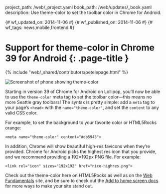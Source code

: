 project_path: /web/_project.yaml book_path: /web/updates/_book.yaml description: Use theme-color to set the toolbar color in Chrome for Android.

{# wf_updated_on: 2014-11-06 #} {# wf_published_on: 2014-11-06 #} {# wf_tags: news,mobile,frontend #}

# Support for theme-color in Chrome 39 for Android {: .page-title }

{% include "web/_shared/contributors/petelepage.html" %}

<img src="/web/updates/images/2014/11/theme-color-ss.png" alt="Screenshot of phone showing theme-color" class="attempt-right" />

Starting in version 39 of Chrome for Android on Lollipop, you’ll now be able to use the `theme-color` meta tag to set the toolbar color—this means no more Seattle gray toolbars! The syntax is pretty simple: add a `meta` tag to your page’s `<head>` with the `name="theme-color"`, and set the `content` to any valid CSS color.

For example, to set the background to your favorite color or HTML5Rocks orange:

`<meta name="theme-color" content="#db5945">`

In addition, Chrome will show beautiful high-res favicons when they’re provided. Chrome for Android picks the highest res icon that you provide, and we recommend providing a 192&times;192px PNG file. For example:

`<link rel="icon" sizes="192x192" href="nice-highres.png">`

Check out the theme-color here on HTML5Rocks as well as on the [Web Fundamentals](/web/fundamentals/) site, and be sure to check out the [Add to home screen docs](/web/fundamentals/design-and-ux/browser-customization/) for more ways to make your site stand out.